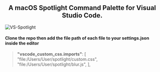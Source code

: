 <h2 align="center">
 A macOS Spotlight Command Palette for Visual Studio Code.
</h2> 

![VS-Spotlight](https://github.com/user-attachments/assets/c0b2606b-87af-4f33-b368-a92b40fc2d3b)
 

#### Clone the repo then add the file path of each file to your settings.json inside the editor

 >  **"vscode_custom_css.imports"**: [
    "file:/Users/User/spotlight/custom.css",
    "file:/Users/User/spotlight/blur.js",
    ],
